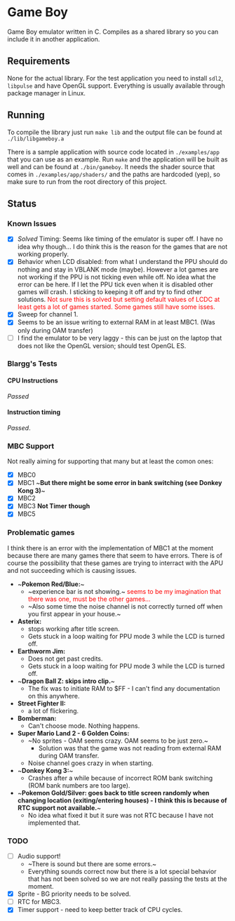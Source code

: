 # Game Boy

Game Boy emulator written in C. Compiles as a shared library so you can include it in another application.

## Requirements

None for the actual library. For the test application you need to install `sdl2`, `libpulse` and have OpenGL support. Everything is usually available through package manager in Linux.


## Running

To compile the library just run `make lib` and the output file can be found at `./lib/libgameboy.a`

There is a sample application with source code located in `./examples/app` that you can use as an example. Run `make` and the application will be built as well and can be found at `./bin/gameboy`. It needs the shader source that comes in `./examples/app/shaders/` and the paths are hardcoded (yep), so make sure to run from the root directory of this project.

## Status

### Known Issues

* [x] *Solved* Timing: Seems like timing of the emulator is super off. I have no idea why though... I do think this is the reason for the games that are not working properly.
* [x] Behavior when LCD disabled: from what I understand the PPU should do nothing and stay in VBLANK mode (maybe). However a lot games are not working if the PPU is not ticking even while off. No idea what the error can be here. If I let the PPU tick even when it is disabled other games will crash. I sticking to keeping it off and try to find other solutions. <span style="color:FF0000">Not sure this is solved but setting default values of LCDC at least gets a lot of games started. Some games still have some isses.</span>
* [x] Sweep for channel 1.
* [x] Seems to be an issue writing to external RAM in at least MBC1. (Was only during OAM transfer)
* [ ] I find the emulator to be very laggy - this can be just on the laptop that does not like the OpenGL version; should test OpenGL ES.

### Blargg's Tests

#### CPU Instructions

*Passed*

#### Instruction timing

*Passed*.


### MBC Support

Not really aiming for supporting that many but at least the comon ones:

* [x] MBC0
* [x] MBC1 ~**But there might be some error in bank switching (see Donkey Kong 3)**~
* [x] MBC2
* [x] MBC3 **Not Timer though**
* [x] MBC5

### Problematic games

I think there is an error with the implementation of MBC1 at the moment because there are many games there that seem to have errors. There is of course the possibility that these games are trying to interract with the APU and not succeeding which is causing issues.

* ~**Pokemon Red/Blue:**~
	* ~experience bar is not showing.~ <span style="color:FF0000">seems to be my imagination that there was one, must be the other games...</span>
	* ~Also some time the noise channel is not correctly turned off when you first appear in your house.~
* **Asterix:**
	* stops working after title screen.
	* Gets stuck in a loop waiting for PPU mode 3 while the LCD is turned off.
* **Earthworm Jim:**
	* Does not get past credits.
	* Gets stuck in a loop waiting for PPU mode 3 while the LCD is turned off.
* ~**Dragon Ball Z: skips intro clip.**~
	* The fix was to initiate RAM to $FF - I can't find any documentation on this anywhere.
* **Street Fighter II:**
	* a lot of flickering.
* **Bomberman:**
	* Can't choose mode. Nothing happens.
* **Super Mario Land 2 - 6 Golden Coins:**
	* ~No sprites - OAM seems crazy. OAM seems to be just zero.~
		* Solution was that the game was not reading from external RAM during OAM transfer.
	* Noise channel goes crazy in when starting.
* ~**Donkey Kong 3:**~
	* Crashes after a while because of incorrect ROM bank switching (ROM bank numbers are too large).
* ~**Pokemon Gold/Silver: goes back to title screen randomly when changing location (exiting/entering houses) - I think this is because of RTC support not available.**~
	* No idea what fixed it but it sure was not RTC because I have not implemented that.


### TODO

* [ ] Audio support!
	* ~There is sound but there are some errors.~
	* Everything sounds correct now but there is a lot special behavior that has not been solved so we are not really passing the tests at the moment.
* [x] Sprite - BG priority needs to be solved.
* [ ] RTC for MBC3.
* [x] Timer support - need to keep better track of CPU cycles.

